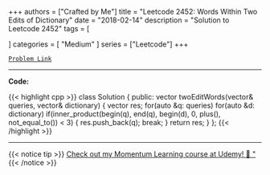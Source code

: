 
+++
authors = ["Crafted by Me"]
title = "Leetcode 2452: Words Within Two Edits of Dictionary"
date = "2018-02-14"
description = "Solution to Leetcode 2452"
tags = [
    
]
categories = [
    "Medium"
]
series = ["Leetcode"]
+++



[`Problem Link`](https://leetcode.com/problems/words-within-two-edits-of-dictionary/description/)

---

**Code:**

{{< highlight cpp >}}
class Solution {
public:
    vector<string> twoEditWords(vector<string>& queries, vector<string>& dictionary) {
        vector<string> res;
        for(auto &q: queries)
        for(auto &d: dictionary)
        if(inner_product(begin(q), end(q), begin(d), 0, plus<int>(), not_equal_to<char>()) < 3) {
            res.push_back(q);
            break;
        }
        return res;
    }
};
{{< /highlight >}}


---


{{< notice tip >}}
[Check out my Momentum Learning course at Udemy! 🚀 "](https://www.udemy.com/course/blind-75-the-data-structures-and-algorithms-essentials/)
{{< /notice >}}

